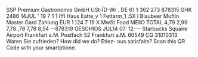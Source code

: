 SSP Premium Gastronomie GmbH USt-ÎD-Wr . DE 61 1 362 273 878315 GHK 2486 14JUL ' 19 7 1 1 Iffl Haus Eatte_v 1 Fettarm_1 .5X I Blaubeer Muftin Master Gard Zahlung EUR 1 )24 7 19 X MwSt Food MEllO TOTAL 4,79 2,99 7,78 ,78 7,78 8,54 --878319 GESCHIOS JUL14 07: 12--- Starbucks Squaire Airport Frankfurt a.M. Postfach 52 Frankfurt a.M. 60549 CG 31010313 Waren Sie zufrieden? How did we do? Etiez- ous satisfaits? Scan this QR Code with your smartptione.